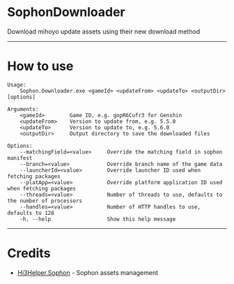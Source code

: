 # SophonDownloader
Download mihoyo update assets using their new download method

---

# How to use
```
Usage:
    Sophon.Downloader.exe <gameId> <updateFrom> <updateTo> <outputDir> [options]

Arguments:
    <gameId>        Game ID, e.g. gopR6Cufr3 for Genshin
    <updateFrom>    Version to update from, e.g. 5.5.0
    <updateTo>      Version to update to, e.g. 5.6.0
    <outputDir>     Output directory to save the downloaded files

Options:
    --matchingField=<value>     Override the matching field in sophon manifest
    --branch=<value>            Override branch name of the game data
    --launcherId=<value>        Override launcher ID used when fetching packages
    --platApp=<value>           Override platform application ID used when fetching packages
    --threads=<value>           Number of threads to use, defaults to the number of processors
    --handles=<value>           Number of HTTP handles to use, defaults to 128
    -h, --help                  Show this help message
```

---

# Credits

- [Hi3Helper.Sophon](https://github.com/CollapseLauncher/Hi3Helper.Sophon) - Sophon assets management
